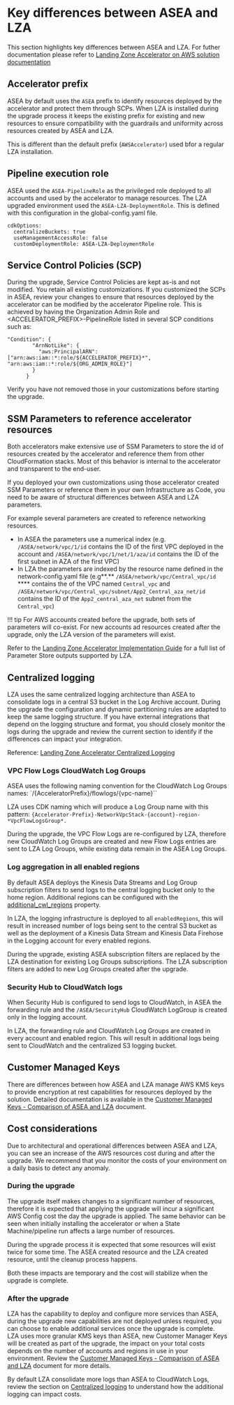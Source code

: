 # Key differences between ASEA and LZA

This section highlights key differences between ASEA and LZA. For futher documentation please refer to [Landing Zone Accelerator on AWS solution documentation](https://aws.amazon.com/solutions/implementations/landing-zone-accelerator-on-aws/)


## Accelerator prefix

ASEA by default uses the `ASEA` prefix to identify resources deployed by the accelerator and protect them through SCPs. When LZA is installed during the upgrade process it keeps the existing prefix for existing and new resources to ensure compatibility with the guardrails and uniformity across resources created by ASEA and LZA.

This is different than the default prefix (`AWSAccelerator`) used bfor a regular LZA installation.

## Pipeline execution role

ASEA used the `ASEA-PipelineRole` as the privileged role deployed to all accounts and used by the accelerator to manage resources. The LZA upgraded environment used the  `ASEA-LZA-DeploymentRole`. This is defined with this configuration in the global-config.yaml file.


```
cdkOptions:
  centralizeBuckets: true
  useManagementAccessRole: false
  customDeploymentRole: ASEA-LZA-DeploymentRole
```

## Service Control Policies (SCP)
During the upgrade, Service Control Policies are kept as-is and not modified. You retain all existing customizations. If you customized the SCPs in ASEA, review your changes to ensure that resources deployed by the accelerator can be modified by the accelerator Pipeline role.  This is achieved by having the Organization Admin Role and <ACCELERATOR_PREFIX>-PipelineRole listed in several SCP conditions such as:
```
"Condition": {
        "ArnNotLike": {
          "aws:PrincipalARN": ["arn:aws:iam::*:role/${ACCELERATOR_PREFIX}*", "arn:aws:iam::*:role/${ORG_ADMIN_ROLE}"]
        }
      }
```
Verify you have not removed those in your customizations before starting the upgrade.

## SSM Parameters to reference accelerator resources

Both accelerators make extensive use of SSM Parameters to store the id of resources created by the accelerator and reference them from other CloudFormation stacks. Most of this behavior is internal to the accelerator and transparent to the end-user.

If you deployed your own customizations using those accelerator created SSM Parameters or reference them in your own Infrastructure as Code, you need to be aware of structural differences between ASEA and LZA parameters.

For example several parameters are created to reference networking resources.

* In ASEA the parameters use a numerical index (e.g. `/ASEA/network/vpc/1/id` contains the ID of the first VPC deployed in the account and `/ASEA/network/vpc/1/net/1/aza/id` contains the ID of the first subnet in AZA of the first VPC)
* In LZA the parameters are indexed by the resource name defined in the network-config.yaml file (e.g**.** `/ASEA/network/vpc/Central_vpc/id` **** contains the of the VPC named `Central_vpc` and `/ASEA/network/vpc/Central_vpc/subnet/App2_Central_aza_net/id` contains the ID of the `App2_central_aza_net` subnet from the `Central_vpc`)

!!! tip
    For AWS accounts created before the upgrade, both sets of parameters will co-exist. For new accounts ad resources created after the upgrade, only the LZA version of the parameters will exist.

Refer to the [Landing Zone Accelerator Implementation Guide](https://docs.aws.amazon.com/solutions/latest/landing-zone-accelerator-on-aws/accessing-solution--outputs-through-parameter-store.html) for a full list of Parameter Store outputs supported by LZA.

## Centralized logging
LZA uses the same centralized logging architecture than ASEA to consolidate logs in a central S3 bucket in the Log Archive account. During the upgrade the configuration and dynamic partitioning rules are adapted to keep the same logging structure. If you have external integrations that depend on the logging structure and format, you should closely monitor the logs during the upgrade and review the current section to identify if the differences can impact your integration.

Reference: [Landing Zone Accelerator Centralized Logging](https://awslabs.github.io/landing-zone-accelerator-on-aws/latest/user-guide/logging/#log-centralization-methods)

### VPC Flow Logs CloudWatch Log Groups
ASEA uses the following naming convention for the CloudWatch Log Groups names: `/{AcceleratorPrefix}/flowlogs/{vpc-name}``

LZA uses CDK naming which will produce a Log Group name with this pattern: `{Accelerator-Prefix}-NetworkVpcStack-{account}-region-*VpcFlowLogsGroup*.`

During the upgrade, the VPC Flow Logs are re-configured by LZA, therefore new CloudWatch Log Groups are created and new Flow Logs entries are sent to LZA Log Groups, while existing data remain in the ASEA Log Groups.

### Log aggregation in all enabled regions
By default ASEA deploys the Kinesis Data Streams and Log Group subscription filters to send logs to the central logging bucket only to the home region. Additional regions can be configured with the [additional_cwl_regions](https://aws-samples.github.io/aws-secure-environment-accelerator/v1.5.6-a/schema/en/interfaces/GlobalOptions.html#additional_cwl_regions) property.

In LZA, the logging infrastructure is deployed to all `enabledRegions`, this will result in increased number of logs being sent to the central S3 bucket as well as the deployment of a Kinesis Data Stream and Kinesis Data Firehose in the Logging account for every enabled regions.

During the upgrade, existing ASEA subscription filters are replaced by the LZA destination for existing Log Groups subscriptions. The LZA subscription filters are added to new Log Groups created after the upgrade.

### Security Hub to CloudWatch logs
When Security Hub is configured to send logs to CloudWatch, in ASEA the forwarding rule and the `/ASEA/SecurityHub` CloudWatch LogGroup is created only in the logging account.

In LZA, the forwarding rule and CloudWatch Log Groups are created in every account and enabled region. This will result in additional logs being sent to CloudWatch and the centralized S3 logging bucket.


## Customer Managed Keys
There are differences between how ASEA and LZA manage AWS KMS keys to provide encryption at rest capabilities for resources deployed by the solution. Detailed documentation is available in the [Customer Managed Keys - Comparison of ASEA and LZA](./kms.md) document.

## Cost considerations
Due to architectural and operational differences between ASEA and LZA, you can see an increase of the AWS resources cost during and after the upgrade. We recommend that you monitor the costs of your environment on a daily basis to detect any anomaly.

### During the upgrade
The upgrade itself makes changes to a significant number of resources, therefore it is expected that applying the upgrade will incur a significant AWS Config cost the day the upgrade is applied. The same behavior can be seen when initially installing the accelerator or when a State Machine/pipeline run affects a large number of resources.

During the upgrade process it is expected that some resources will exist twice for some time. The ASEA created resource and the LZA created resource, until the cleanup process happens.

Both these impacts are temporary and the cost will stabilize when the upgrade is complete.

### After the upgrade
LZA has the capability to deploy and configure more services than ASEA, during the upgrade new capabilities are not deployed unless required, you can choose to enable additional services once the upgrade is complete. LZA uses more granular KMS keys than ASEA, new Customer Manager Keys will be created as part of the upgrade, the impact on your total costs depends on the number of accounts and regions in use in your environment. Review the [Customer Managed Keys - Comparison of ASEA and LZA](./kms.md) document for more details.

By default LZA consolidate more logs than ASEA to CloudWatch Logs, review the section on [Centralized logging](#centralized-logging) to understand how the additional logging can impact costs.
